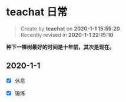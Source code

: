 # teachat 日常

> Create by **teachat** on **2020-1-1 15:55:20**  
> Recently revised in **2020-1-1 22:15:10**

**种下一棵树最好的时间是十年前，其次是现在。**


## 2020-1-1

- [x] 休息

- [x] 锻炼
